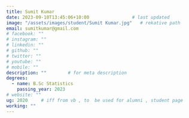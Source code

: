 ```yaml
---
title: Sumit Kumar                   
date: 2023-09-10T13:45:06+10:00                # last updated
image: "/assets/images/student/Sumit Kumar.jpg"   # rekative path 
email: sumitkumar@gmail.com
# facebook: ""        
# instagram: ""
# linkedin: ""     
# github: ""              
# twitter: ""
# youtube: ""
# mobile: ""    
description: ""        # for meta description
degrees:
  - name: B.Sc Statistics            
    passing_year: 2023
# website: ""
ug: 2020     # iff from vb , to  be used for alumni , student page   
working: ""
---
```





